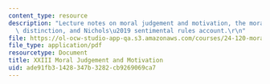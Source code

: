 ```yaml
---
content_type: resource
description: "Lecture notes on moral judgement and motivation, the moral/conventional\
  \ distinction, and Nichols\u2019 sentimental rules account.\r\n"
file: https://ol-ocw-studio-app-qa.s3.amazonaws.com/courses/24-120-moral-psychology-spring-2009/ade91fb31428347b3282cb9269069ca7_MIT24_120s09_lec23.pdf
file_type: application/pdf
resourcetype: Document
title: XXIII Moral Judgement and Motivation
uid: ade91fb3-1428-347b-3282-cb9269069ca7
---
```

